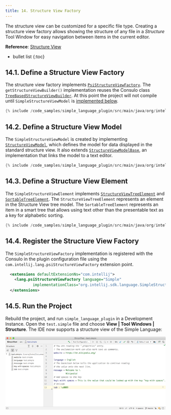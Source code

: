 ```yaml
---
title: 14. Structure View Factory
---
```

<!-- Copyright 2000-2020 JetBrains s.r.o. and other contributors. Use of this source code is governed by the Apache 2.0 license that can be found in the LICENSE file. -->

The structure view can be customized for a specific file type.
Creating a structure view factory allows showing the structure of any file in a _Structure_ Tool Window for easy navigation between items in the current editor.

**Reference**: [Structure View](/reference_guide/custom_language_support/structure_view.md)

* bullet list
{:toc}

## 14.1. Define a Structure View Factory
The structure view factory implements [`PsiStructureViewFactory`](upsource:///platform/editor-ui-api/src/com/intellij/lang/PsiStructureViewFactory.java).
The `getStructureViewBuilder()` implementation reuses the Consulo class [`TreeBasedStructureViewBuilder`](upsource:///platform/editor-ui-api/src/com/intellij/ide/structureView/TreeBasedStructureViewBuilder.java).
At this point the project will not compile until `SimpleStructureViewModel` is [implemented below](#define-a-structure-view-model).

```java
{% include /code_samples/simple_language_plugin/src/main/java/org/intellij/sdk/language/SimpleStructureViewFactory.java %}
```

## 14.2. Define a Structure View Model
The `SimpleStructureViewModel` is created by implementing [`StructureViewModel`](upsource:///platform/editor-ui-api/src/com/intellij/ide/structureView/StructureViewModel.java), which defines the model for data displayed in the standard structure view.
It also extends [`StructureViewModelBase`](upsource:///platform/editor-ui-api/src/com/intellij/ide/structureView/StructureViewModelBase.java), an implementation that links the model to a text editor.

```java
{% include /code_samples/simple_language_plugin/src/main/java/org/intellij/sdk/language/SimpleStructureViewModel.java %}
```

## 14.3. Define a Structure View Element
The `SimpleStructureViewElement` implements [`StructureViewTreeElement`](upsource:///platform/editor-ui-api/src/com/intellij/ide/structureView/StructureViewTreeElement.java) and [`SortableTreeElement`](upsource:///platform/editor-ui-api/src/com/intellij/ide/util/treeView/smartTree/SortableTreeElement.java).
The `StructureViewTreeElement` represents an element in the Structure View tree model.
The `SortableTreeElement` represents an item in a smart tree that allows using text other than the presentable text as a key for alphabetic sorting.

```java
{% include /code_samples/simple_language_plugin/src/main/java/org/intellij/sdk/language/SimpleStructureViewElement.java %}
```

## 14.4. Register the Structure View Factory
The `SimpleStructureViewFactory` implementation is registered with the Consulo in the plugin configuration file using the `com.intellij.lang.psiStructureViewFactory` extension point.

```xml
  <extensions defaultExtensionNs="com.intellij">
    <lang.psiStructureViewFactory language="Simple"
            implementationClass="org.intellij.sdk.language.SimpleStructureViewFactory"/>
  </extensions>
```

## 14.5. Run the Project
Rebuild the project, and run `simple_language_plugin` in a Development Instance.
Open the `test.simple` file and choose **View \| Tool Windows \| Structure**.
The IDE now supports a structure view of the Simple Language:

![Structure View](img/structure_view.png)
